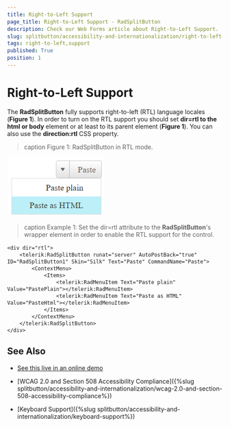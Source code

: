 ```yaml
---
title: Right-to-Left Support
page_title: Right-to-Left Support - RadSplitButton
description: Check our Web Forms article about Right-to-Left Support.
slug: splitbutton/accessibility-and-internationalization/right-to-left-support
tags: right-to-left,support
published: True
position: 1
---
```


# Right-to-Left Support


The **RadSplitButton** fully supports right-to-left (RTL) language locales (**Figure 1**). In order to turn on the RTL support you should set **dir=rtl to the html or body** element or at least to its parent element (**Figure 1**). You can also use the **direction:rtl** CSS property.

>caption Figure 1: RadSplitButton in RTL mode.

![radsplitbutton-rtl-screenshot](../images/splitbutton-rtl-screenshot.png)

>caption Example 1: Set the dir=rtl attribute to the **RadSplitButton**'s wrapper element in order to enable the RTL support for the control.

````ASP.NET
<div dir="rtl">
    <telerik:RadSplitButton runat="server" AutoPostBack="true" ID="RadSplitButton1" Skin="Silk" Text="Paste" CommandName="Paste">
        <ContextMenu>
            <Items>
                <telerik:RadMenuItem Text="Paste plain" Value="PastePlain"></telerik:RadMenuItem>
                <telerik:RadMenuItem Text="Paste as HTML" Value="PasteHtml"></telerik:RadMenuItem>
            </Items>
        </ContextMenu>
    </telerik:RadSplitButton>
</div>
````

## See Also

 * [See this live in an online demo](https://demos.telerik.com/aspnet-ajax/splitbutton/right-to-left-support/defaultcs.aspx)

 * [WCAG 2.0 and Section 508 Accessibility Compliance]({%slug splitbutton/accessibility-and-internationalization/wcag-2.0-and-section-508-accessibility-compliance%})

 * [Keyboard Support]({%slug splitbutton/accessibility-and-internationalization/keyboard-support%})


